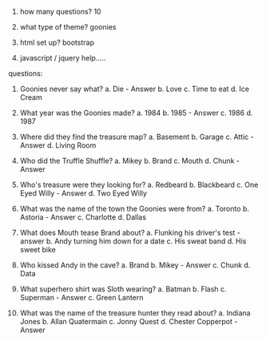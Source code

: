 1. how many questions?
10

2. what type of theme?
goonies

3. html set up?
bootstrap

4. javascript / jquery help.....

questions:

1. Goonies never say what?
a. Die - Answer
b. Love
c. Time to eat
d. Ice Cream

2. What year was the Goonies made?
a. 1984
b. 1985 - Answer
c. 1986
d. 1987

3. Where did they find the treasure map?
a. Basement
b. Garage
c. Attic - Answer
d. Living Room

4. Who did the Truffle Shuffle?
a. Mikey
b. Brand
c. Mouth
d. Chunk - Answer

5. Who's treasure were they looking for?
a. Redbeard
b. Blackbeard
c. One Eyed Willy - Answer
d. Two Eyed Willy

6. What was the name of the town the Goonies were from?
a. Toronto
b. Astoria - Answer
c. Charlotte
d. Dallas

7. What does Mouth tease Brand about?
a. Flunking his driver's test - answer
b. Andy turning him down for a date
c. His sweat band
d. His sweet bike

8. Who kissed Andy in the cave?
a. Brand
b. Mikey - Answer
c. Chunk
d. Data

9. What superhero shirt was Sloth wearing?
a. Batman
b. Flash
c. Superman - Answer
c. Green Lantern

10. What was the name of the treasure hunter they read about?
a. Indiana Jones
b. Allan Quatermain
c. Jonny Quest
d. Chester Copperpot - Answer